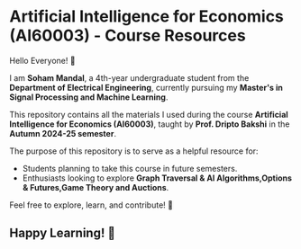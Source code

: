 # Artificial Intelligence for Economics (AI60003) - Course Resources

Hello Everyone! 👋  

I am **Soham Mandal**, a 4th-year undergraduate student from the **Department of Electrical Engineering**, currently pursuing my **Master's in Signal Processing and Machine Learning**.  

This repository contains all the materials I used during the course **Artificial Intelligence for Economics (AI60003)**, taught by **Prof. Dripto Bakshi** in the **Autumn 2024-25 semester**.  

The purpose of this repository is to serve as a helpful resource for:  
- Students planning to take this course in future semesters.  
- Enthusiasts looking to explore **Graph Traversal & AI Algorithms,Options & Futures,Game Theory and Auctions**.  

Feel free to explore, learn, and contribute! 🚀  

## Happy Learning! 🎉  
